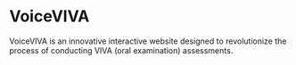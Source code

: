 # VoiceVIVA
VoiceVIVA is an innovative interactive website designed to revolutionize the process of conducting VIVA (oral examination) assessments.
